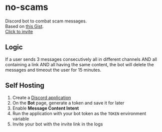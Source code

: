 # no-scams

Discord bot to combat scam messages.  
Based on [this Gist](https://gist.github.com/seriaati/b38e65b8ca9257f1bec547bbd83a1a55).  
[Click to invite](https://discord.com/oauth2/authorize?client_id=790451227942060033)

## Logic

If a user sends 3 messages consecutively all in different channels AND all containing a link AND all having the same content, the bot will delete the messages and timeout the user for 15 minutes.

## Self Hosting

1. Create a [Discord application](https://discord.com/developers/applications)
1. On the **Bot** page, generate a token and save it for later
1. Enable **Message Content Intent**
1. Run the application with your bot token as the `TOKEN` environment variable
1. Invite your bot with the invite link in the logs
